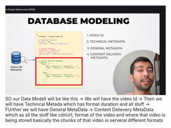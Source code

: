 ![alt text](image-1.png)
SO our Data Modell will be like this 
-> We will have the video Id
-> Then we will have Technical Metada which has format duration and all stuff
-> FUrther we will have General MetaData
-> Content Delievery MetaData which as all the stuff like cdnUrl, format of the video and where that video is being stored basically the chunks of that video in serveral different formats 